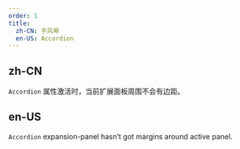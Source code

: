 ```yaml
---
order: 1
title:
  zh-CN: 手风琴
  en-US: Accordion
---
```


## zh-CN

`Accordion` 属性激活时，当前扩展面板周围不会有边距。

## en-US

`Accordion` expansion-panel hasn’t got margins around active panel.
 